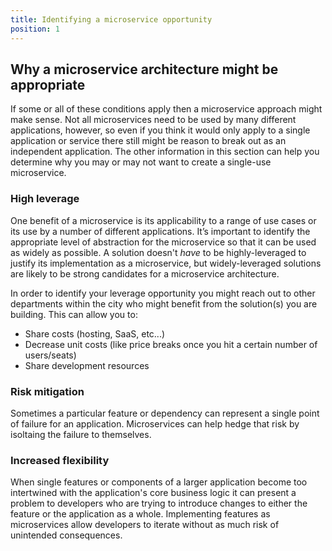 ```yaml
---
title: Identifying a microservice opportunity
position: 1
---
```


## Why a microservice architecture might be appropriate

If some or all of these conditions apply then a microservice approach might make sense. Not all microservices need to be used by many different applications, however, so even if you think it would only apply to a single application or service there still might be reason to break out as an independent application. The other information in this section can help you determine why you may or may not want to create a single-use microservice.

### High leverage

One benefit of a microservice is its applicability to a range of use cases or its use by a number of different applications. It’s important to identify the appropriate level of abstraction for the microservice so that it can be used as widely as possible. A solution doesn't _have_ to be highly-leveraged to justify its implementation as a microservice, but widely-leveraged solutions are likely to be strong candidates for a microservice architecture.

In order to identify your leverage opportunity you might reach out to other departments within the city who might benefit from the solution(s) you are building. This can allow you to:

- Share costs (hosting, SaaS, etc...)
- Decrease unit costs (like price breaks once you hit a certain number of users/seats)
- Share development resources

### Risk mitigation

Sometimes a particular feature or dependency can represent a single point of failure for an application. Microservices can help hedge that risk by isoltaing the failure to themselves.

### Increased flexibility

When single features or components of a larger application become too intertwined with the application's core business logic it can present a problem to developers who are trying to introduce changes to either the feature or the application as a whole. Implementing features as microservices allow developers to iterate without as much risk of unintended consequences.
